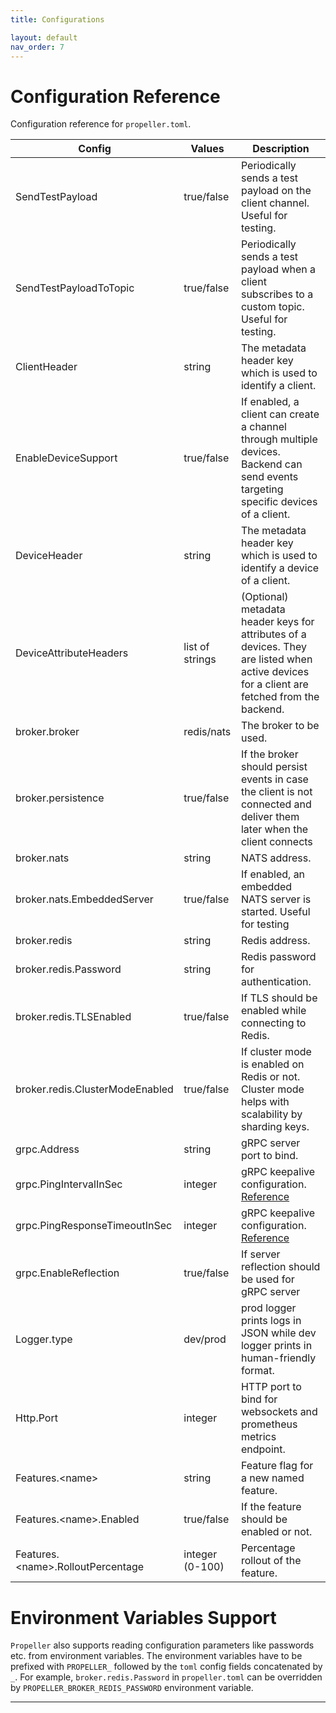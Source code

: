 ```yaml
---
title: Configurations

layout: default
nav_order: 7
---
```

# Configuration Reference

Configuration reference for `propeller.toml`.

| Config                             | Values          | Description                                                                                                                                |
|------------------------------------|-----------------|--------------------------------------------------------------------------------------------------------------------------------------------|
| SendTestPayload                    | true/false      | Periodically sends a test payload on the client channel. Useful for testing.                                                               |
| SendTestPayloadToTopic             | true/false      | Periodically sends a test payload when a client subscribes to a custom topic. Useful for testing.                                          |
| ClientHeader                       | string          | The metadata header key which is used to identify a client.                                                                                |
| EnableDeviceSupport                | true/false      | If enabled, a client can create a channel through multiple devices. Backend can send events targeting specific devices of a client.        |
| DeviceHeader                       | string          | The metadata header key which is used to identify a device of a client.                                                                    |
| DeviceAttributeHeaders             | list of strings | (Optional) metadata header keys for attributes of a devices. They are listed when active devices for a client are fetched from the backend. |
| broker.broker                      | redis/nats      | The broker to be used.                                                                                                                     |
| broker.persistence                 | true/false      | If the broker should persist events in case the client is not connected and deliver them later when the client connects                    |
| broker.nats                        | string          | NATS address.                                                                                                                              |
| broker.nats.EmbeddedServer         | true/false      | If enabled, an embedded NATS server is started. Useful for testing                                                                         |
| broker.redis                       | string          | Redis address.                                                                                                                             |
| broker.redis.Password              | string          | Redis password for authentication.                                                                                                         |
| broker.redis.TLSEnabled            | true/false      | If TLS should be enabled while connecting to Redis.                                                                                        |
| broker.redis.ClusterModeEnabled    | true/false      | If cluster mode is enabled on Redis or not. Cluster mode helps with scalability by sharding keys.                                          |
| grpc.Address                       | string          | gRPC server port to bind.                                                                                                                  |
| grpc.PingIntervalInSec             | integer         | gRPC keepalive configuration. [Reference](https://grpc.io/docs/guides/keepalive/)                                                          |
| grpc.PingResponseTimeoutInSec      | integer         | gRPC keepalive configuration. [Reference](https://grpc.io/docs/guides/keepalive/)                                                          |
| grpc.EnableReflection              | true/false      | If server reflection should be used for gRPC server                                                                                        |
| Logger.type                        | dev/prod        | prod logger prints logs in JSON while dev logger prints in human-friendly format.                                                          |
| Http.Port                          | integer         | HTTP port to bind for websockets and prometheus metrics endpoint.                                                                          |
| Features.\<name>                   | string          | Feature flag for a new named feature.                                                                                                      |
| Features.\<name>.Enabled           | true/false      | If the feature should be enabled or not.                                                                                                   |
| Features.\<name>.RolloutPercentage | integer (0-100) | Percentage rollout of the feature.                                                                                                         |

# Environment Variables Support

`Propeller` also supports reading configuration parameters like passwords etc. from environment variables. The environment variables have to be prefixed with `PROPELLER_` followed by the `toml` config fields concatenated by `_`. For example, `broker.redis.Password` in `propeller.toml` can be overridden by `PROPELLER_BROKER_REDIS_PASSWORD` environment variable.  

---

